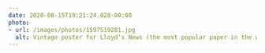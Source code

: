 ```yaml
---
date: 2020-08-15T19:21:24.028-00:00
photo:
- url: /images/photos/1597519281.jpg
  alt: Vintage poster for Lloyd’s News (the most popular paper in the world).
---
```



